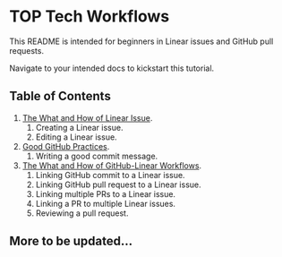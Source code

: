 # TOP Tech Workflows

This README is intended for beginners in Linear issues and GitHub pull requests.

Navigate to your intended docs to kickstart this tutorial.

## Table of Contents
1. [The What and How of Linear Issue](https://yong-zaii.github.io/Linear-Guide/docs/Linear-Issue).
   1. Creating a Linear issue.
   2. Editing a Linear issue.
2. [Good GitHub Practices](https://yong-zaii.github.io/Linear-Guide/docs/GitHub-Practices).
   1. Writing a good commit message.
3. [The What and How of GitHub-Linear Workflows](https://yong-zaii.github.io/Linear-Guide/docs/GitHub-Linear).
   1. Linking GitHub commit to a Linear issue.
   2. Linking GitHub pull request to a Linear issue.
   3. Linking multiple PRs to a Linear issue.
   4. Linking a PR to multiple Linear issues.
   5. Reviewing a pull request.


## More to be updated...
